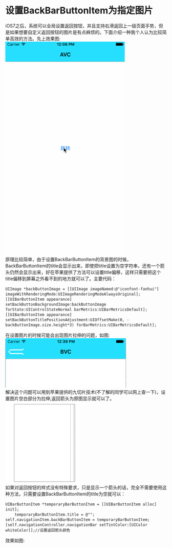 # 设置BackBarButtonItem为指定图片
iOS7之后，系统可以全局设置返回按钮，并且支持右滑返回上一级页面手势，但是如果想要自定义返回按钮的图片是有点麻烦的。下面介绍一种我个人认为比较简单高效的方法。先上效果图:<br/>
![效果图](https://github.com/zyfoolboy/BackBarButtonItem/blob/master/BackBarButtonItem/BackBarButtonItem/Assets.xcassets/jianshu.dataset/jianshu.gif)<br/>
原理比较简单，由于设置BackBarButtonItem的背景图的时候，BackBarButtonItem的title会显示出来，即使把title设置为空字符串，还有一个箭头仍然会显示出来，好在苹果提供了方法可以设置title偏移，这样只需要把这个title偏移到屏幕之外看不到的地方就可以了。主要代码：
```
UIImage *backButtonImage = [[UIImage imageNamed:@"iconfont-fanhui"] imageWithRenderingMode:UIImageRenderingModeAlwaysOriginal];
[[UIBarButtonItem appearance] setBackButtonBackgroundImage:backButtonImage  forState:UIControlStateNormal barMetrics:UIBarMetricsDefault];
[[UIBarButtonItem appearance] setBackButtonTitlePositionAdjustment:UIOffsetMake(0, -backButtonImage.size.height*3) forBarMetrics:UIBarMetricsDefault];
```
在设置图片的时候可能会出现图片拉伸的问题，如图:<br/>
![](https://github.com/zyfoolboy/BackBarButtonItem/blob/master/BackBarButtonItem/BackBarButtonItem/Assets.xcassets/%E5%B1%8F%E5%B9%95%E5%BF%AB%E7%85%A7%202016-06-20%20%E4%B8%8B%E5%8D%8812.39.49.imageset/%E5%B1%8F%E5%B9%95%E5%BF%AB%E7%85%A7%202016-06-20%20%E4%B8%8B%E5%8D%8812.39.49.png)<br/>
解决这个问题可以用到苹果提供的九切片技术(不了解的同学可以网上查一下)，设置图片空白部分为拉伸,返回箭头为原图显示就可以了。<br/>
![](https://github.com/zyfoolboy/BackBarButtonItem/blob/master/BackBarButtonItem/BackBarButtonItem/Assets.xcassets/%E5%B1%8F%E5%B9%95%E5%BF%AB%E7%85%A7%202016-06-20%20%E4%B8%8B%E5%8D%8812.46.38.imageset/%E5%B1%8F%E5%B9%95%E5%BF%AB%E7%85%A7%202016-06-20%20%E4%B8%8B%E5%8D%8812.46.38.png)<br/>
如果对返回按钮的样式没有特殊要求，只是显示一个箭头的话，完全不需要使用这种方法，只需要设置BackBarButtonItem的title为空就可以：
```
UIBarButtonItem *temporaryBarButtonItem = [[UIBarButtonItem alloc] init];
    temporaryBarButtonItem.title = @"";
self.navigationItem.backBarButtonItem = temporaryBarButtonItem;
[self.navigationController.navigationBar setTintColor:[UIColor whiteColor]];//设置返回箭头颜色
```
效果如图:<br/>
